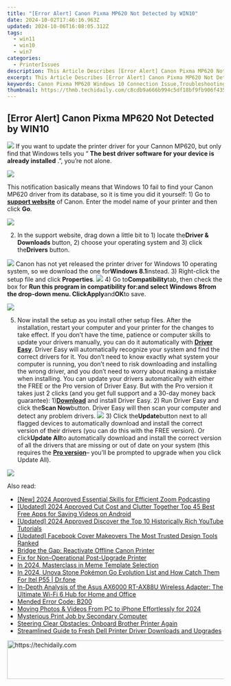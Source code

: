 ```yaml
---
title: "[Error Alert] Canon Pixma MP620 Not Detected by WIN10"
date: 2024-10-02T17:46:16.963Z
updated: 2024-10-06T16:08:05.312Z
tags:
  - win11
  - win10
  - win7
categories:
  - PrinterIssues
description: This Article Describes [Error Alert] Canon Pixma MP620 Not Detected by WIN10
excerpt: This Article Describes [Error Alert] Canon Pixma MP620 Not Detected by WIN10
keywords: Canon Pixma MP620 Windows 10 Connection Issue,Troubleshooting Pixma MP620 on WIN10 Error Message,How to Fix Pixma MP620 Not Detected by Windows 10,Canon MP620 Driver Update for Windows 10 Detection,Resolving Canon Pixma MP620 Connectivity Problems in WIN10,Canon Pixma MP620 Compatibility with Windows 10 Drivers,Fixing Pixma MP620 Not Recognized Error on Windows 10 System
thumbnail: https://thmb.techidaily.com/c8cdb9a666b994c5df18bf9fb906f435b3e886e46b814d7626bddc0615133ba1.jpg
---
```


## [Error Alert] Canon Pixma MP620 Not Detected by WIN10

![](https://images.drivereasy.com/wp-content/uploads/2016/11/canon-pixma-mo620.jpg)  If you want to update the printer driver for your Cannon MP620, but only find that Windows tells you “   **The best driver software for your device is already installed** .”, you’re not alone.

![](https://images.drivereasy.com/wp-content/uploads/2016/11/the-best-driver-software-for-your-device-is-already-installed-2.jpg)

This notification basically means that Windows 10 fail to find your Canon MP620 driver from its database, so it is time you did it yourself: 1) Go to [**support website**](https://www.usa.canon.com/internet/portal/us/home/support) of Canon. Enter the model name of your printer and then click **Go**.

![](https://images.drivereasy.com/wp-content/uploads/2016/11/name-of-the-printer.jpg)

 2) In the support website, drag down a little bit to 1) locate the**Driver & Downloads** button, 2) choose your operating system and 3) click the**Drivers** button.

![](https://images.drivereasy.com/wp-content/uploads/2016/11/pixma-mp620-driver-download-600x375.jpg) Canon has not yet released the printer driver for Windows 10 operating system, so we download the one for**Windows 8.1**instead. 3) Right-click the setup file and click **Properties**. ![](https://images.drivereasy.com/wp-content/uploads/2016/11/properties-setup.jpg) 4) Go to**Compatibility**tab, then check the box for **Run this program in compatibility for:**and select **Windows 8**from the drop-down menu. Click**Apply**and**OK**to save.

![](https://images.drivereasy.com/wp-content/uploads/2016/11/run-this-program-in-compatibility-for-compatibility-mode.jpg)

5) Now install the setup as you install other setup files. After the installation, restart your computer and your printer for the changes to take effect. If you don’t have the time, patience or computer skills to update your drivers manually, you can do it automatically with [**Driver Easy**](https://tools.techidaily.com/drivereasy/download/). Driver Easy will automatically recognize your system and find the correct drivers for it. You don’t need to know exactly what system your computer is running, you don’t need to risk downloading and installing the wrong driver, and you don’t need to worry about making a mistake when installing. You can update your drivers automatically with either the FREE or the Pro version of Driver Easy. But with the Pro version it takes just 2 clicks (and you get full support and a 30-day money back guarantee): 1)[**Download**](https://tools.techidaily.com/drivereasy/download/) and install Driver Easy. 2) Run Driver Easy and click the**Scan Now**button. Driver Easy will then scan your computer and detect any problem drivers. ![](https://images.drivereasy.com/wp-content/uploads/2017/04/img_58e761c841d8e.png) 3) Click the**Update**button next to all flagged devices to automatically download and install the correct version of their drivers (you can do this with the FREE version). Or click**Update All**to automatically download and install the correct version of all the drivers that are missing or out of date on your system (this requires the [**Pro version**](https://tools.techidaily.com/drivereasy/download/)– you’ll be prompted to upgrade when you click Update All).

![](https://images.drivereasy.com/wp-content/uploads/2017/04/img_58e7622d68cb0.jpg)

<ins class="adsbygoogle"
     style="display:block"
     data-ad-format="autorelaxed"
     data-ad-client="ca-pub-7571918770474297"
     data-ad-slot="1223367746"></ins>

<ins class="adsbygoogle"
     style="display:block"
     data-ad-client="ca-pub-7571918770474297"
     data-ad-slot="8358498916"
     data-ad-format="auto"
     data-full-width-responsive="true"></ins>

<span class="atpl-alsoreadstyle">Also read:</span>
<div><ul>
<li><a href="https://visual-screen-recording.techidaily.com/new-2024-approved-essential-skills-for-efficient-zoom-podcasting/"><u>[New] 2024 Approved Essential Skills for Efficient Zoom Podcasting</u></a></li>
<li><a href="https://article-knowledge.techidaily.com/updated-2024-approved-cut-cost-and-clutter-together-top-45-best-free-apps-for-saving-videos-on-android/"><u>[Updated] 2024 Approved Cut Cost and Clutter Together Top 45 Best Free Apps for Saving Videos on Android</u></a></li>
<li><a href="https://youtube-data.techidaily.com/ed-2024-approved-discover-the-top-10-historically-rich-youtube-tutorials/"><u>[Updated] 2024 Approved Discover the Top 10 Historically Rich YouTube Tutorials</u></a></li>
<li><a href="https://facebook-clips.techidaily.com/updated-facebook-cover-makeovers-the-most-trusted-design-tools-ranked/"><u>[Updated] Facebook Cover Makeovers The Most Trusted Design Tools Ranked</u></a></li>
<li><a href="https://printer-issues.techidaily.com/bridge-the-gap-reactivate-offline-canon-printer/"><u>Bridge the Gap: Reactivate Offline Canon Printer</u></a></li>
<li><a href="https://printer-issues.techidaily.com/fix-for-non-operational-post-upgrade-printer/"><u>Fix for Non-Operational Post-Upgrade Printer</u></a></li>
<li><a href="https://some-guidance.techidaily.com/in-2024-masterclass-in-meme-template-selection/"><u>In 2024, Masterclass in Meme Template Selection</u></a></li>
<li><a href="https://android-pokemon-go.techidaily.com/in-2024-unova-stone-pokemon-go-evolution-list-and-how-catch-them-for-itel-p55-drfone-by-drfone-virtual-android/"><u>In 2024, Unova Stone Pokémon Go Evolution List and How Catch Them For Itel P55 | Dr.fone</u></a></li>
<li><a href="https://buynow-tips.techidaily.com/in-depth-analysis-of-the-asus-ax6000-rt-ax88u-wireless-adapter-the-ultimate-wi-fi-6-hub-for-home-and-office/"><u>In-Depth Analysis of the Asus AX6000 RT-AX88U Wireless Adapter: The Ultimate Wi-Fi 6 Hub for Home and Office</u></a></li>
<li><a href="https://printer-issues.techidaily.com/mended-error-code-b200/"><u>Mended Error Code: B200</u></a></li>
<li><a href="https://extra-support.techidaily.com/moving-photos-and-videos-from-pc-to-iphone-effortlessly-for-2024/"><u>Moving Photos & Videos From PC to iPhone Effortlessly for 2024</u></a></li>
<li><a href="https://printer-issues.techidaily.com/mysterious-print-job-by-secondary-computer/"><u>Mysterious Print Job by Secondary Computer</u></a></li>
<li><a href="https://printer-issues.techidaily.com/steering-clear-obstacles-onboard-brother-printer-again/"><u>Steering Clear Obstacles: Onboard Brother Printer Again</u></a></li>
<li><a href="https://win-amazing.techidaily.com/streamlined-guide-to-fresh-dell-printer-driver-downloads-and-upgrades/"><u>Streamlined Guide to Fresh Dell Printer Driver Downloads and Upgrades</u></a></li>
</ul></div>

<!-- affiliate ads begin -->
<a href="https://aligracehair.sjv.io/c/5597632/1997695/19272" target="_top" id="1997695">
  <img src="//a.impactradius-go.com/display-ad/19272-1997695" border="0" alt="https://techidaily.com" width="728" height="90"/>
</a>
<img height="0" width="0" src="https://aligracehair.sjv.io/i/5597632/1997695/19272" style="position:absolute;visibility:hidden;" border="0" />
<!-- affiliate ads end -->

